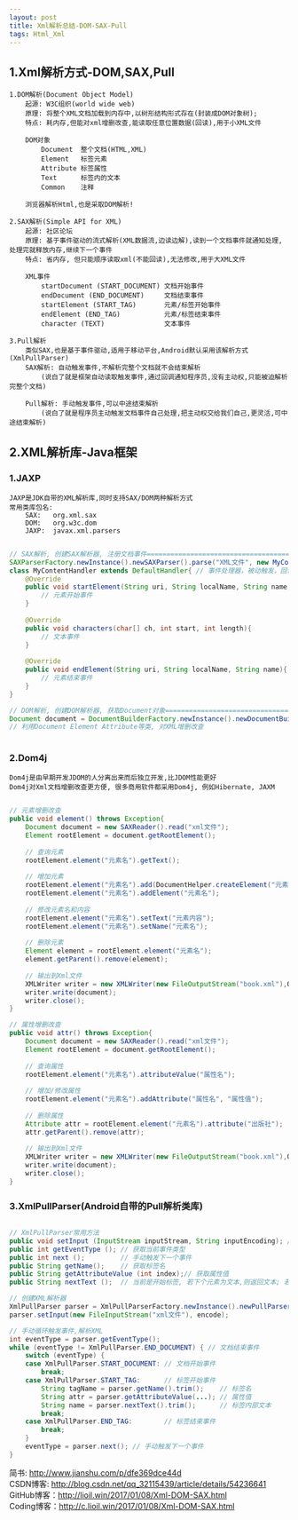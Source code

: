```yaml
---
layout: post
title: Xml解析总结-DOM-SAX-Pull
tags: Html_Xml
---
```

## 1.Xml解析方式-DOM,SAX,Pull
	1.DOM解析(Document Object Model)
		起源: W3C组织(world wide web)
		原理: 将整个XML文档加载到内存中,以树形结构形式存在(封装成DOM对象树);
		特点: 耗内存,但能对xml增删改查,能读取任意位置数据(回读),用于小XML文件
		
		DOM对象
			Document  整个文档(HTML,XML)
			Element   标签元素
			Attribute 标签属性
			Text      标签内的文本
			Common    注释
			
		浏览器解析Html,也是采取DOM解析!
	
	2.SAX解析(Simple API for XML)
		起源: 社区论坛
		原理: 基于事件驱动的流式解析(XML数据流,边读边解),读到一个文档事件就通知处理,处理完就释放内存,继续下一个事件
		特点: 省内存, 但只能顺序读取xml(不能回读),无法修改,用于大XML文件
		
		XML事件		
			startDocument (START_DOCUMENT) 文档开始事件
			endDocument (END_DOCUMENT)     文档结束事件
			startElement (START_TAG)       元素/标签开始事件
			endElement (END_TAG)           元素/标签结束事件
			character (TEXT)               文本事件
	
	3.Pull解析
		类似SAX,也是基于事件驱动,适用于移动平台,Android默认采用该解析方式(XmlPullParser)
		SAX解析: 自动触发事件,不解析完整个文档就不会结束解析
			(说白了就是框架自动读取触发事件,通过回调通知程序员,没有主动权,只能被迫解析完整个文档)
			
		Pull解析: 手动触发事件,可以中途结束解析
			(说白了就是程序员主动触发文档事件自己处理,把主动权交给我们自己,更灵活,可中途结束解析)

## 2.XML解析库-Java框架
### 1.JAXP
	JAXP是JDK自带的XML解析库,同时支持SAX/DOM两种解析方式
	常用类库包名:
		SAX:   org.xml.sax
		DOM:   org.w3c.dom
		JAXP:  javax.xml.parsers
		
```java

// SAX解析, 创建SAX解析器, 注册文档事件==================================================================================
SAXParserFactory.newInstance().newSAXParser().parse("XML文件", new MyContentHandler());
class MyContentHandler extends DefaultHandler{ // 事件处理器，被动触发，回调通知
	@Override
	public void startElement(String uri, String localName, String name, Attributes attributes){
		// 元素开始事件
	}
	
	@Override
	public void characters(char[] ch, int start, int length){
		// 文本事件
	}
	
	@Override
	public void endElement(String uri, String localName, String name){
		// 元素结束事件
	}
}

// DOM解析, 创建DOM解析器, 获取Document对象=================================================================================================
Document document = DocumentBuilderFactory.newInstance().newDocumentBuilder().parse("xml文件");
// 利用Document Element Attribute等类, 对XML增删改查
  
```

### 2.Dom4j
	Dom4j是由早期开发JDOM的人分离出来而后独立开发,比JDOM性能更好
	Dom4j对Xml文档增删改查更方便, 很多商用软件都采用Dom4j, 例如Hibernate, JAXM 

```java

// 元素增删改查
public void element() throws Exception{
	Document document = new SAXReader().read("xml文件");
	Element rootElement = document.getRootElement();
	
	// 查询元素
	rootElement.element("元素名").getText();
	
	// 增加元素	
	rootElement.element("元素名").add(DocumentHelper.createElement("元素名"));
	rootElement.element("元素名").addElement("元素名");
	
	// 修改元素名和内容
	rootElement.element("元素名").setText("元素内容");
	rootElement.element("元素名").setName("元素名");
	
	// 删除元素
	Element element = rootElement.element("元素名");
	element.getParent().remove(element);
	
	// 输出到Xml文件
	XMLWriter writer = new XMLWriter(new FileOutputStream("book.xml"),OutputFormat.createPrettyPrint());
	writer.write(document);
	writer.close();		
}

// 属性增删改查
public void attr() throws Exception{	
	Document document = new SAXReader().read("xml文件");
	Element rootElement = document.getRootElement();
			
	// 查询属性
	rootElement.element("元素名").attributeValue("属性名");
	
	// 增加/修改属性
	rootElement.element("元素名").addAttribute("属性名", "属性值");
	
	// 删除属性
	Attribute attr = rootElement.element("元素名").attribute("出版社");
	attr.getParent().remove(attr);
	
	// 输出到Xml文件
	XMLWriter writer = new XMLWriter(new FileOutputStream("book.xml"),OutputFormat.createPrettyPrint());
	writer.write(document);
	writer.close();
}

```

### 3.XmlPullParser(Android自带的Pull解析类库)	

```java

// XmlPullParser常用方法
public void setInput (InputStream inputStream, String inputEncoding); // 设置XML文件输入流
public int getEventType (); // 获取当前事件类型
public int next ();         // 手动触发下一个事件
public String getName();    // 获取标签名
public String getAttributeValue (int index);// 获取属性值
public String nextText ();  // 当前是开始标签, 若下个元素为文本,则返回文本; 若是结束标签,则返回空字符串; 其它情况将抛出异常

// 创建XML解析器
XmlPullParser parser = XmlPullParserFactory.newInstance().newPullParser();
parser.setInput(new FileInputStream("xml文件"), encode);

// 手动循环触发事件,解析XML
int eventType = parser.getEventType();
while (eventType != XmlPullParser.END_DOCUMENT) { // 文档结束事件
	switch (eventType) {
	case XmlPullParser.START_DOCUMENT: // 文档开始事件		
		break;
	case XmlPullParser.START_TAG:      // 标签开始事件
		String tagName = parser.getName().trim();    // 标签名
		String attr = parser.getAttributeValue(...); // 属性值	
		String name = parser.nextText().trim();      // 标签内部文本		
		break;
	case XmlPullParser.END_TAG:        // 标签结束事件	
		break;
	}
	eventType = parser.next(); // 手动触发下一个事件
}

```

简书: http://www.jianshu.com/p/dfe369dce44d   
CSDN博客: http://blog.csdn.net/qq_32115439/article/details/54236641  
GitHub博客：http://lioil.win/2017/01/08/Xml-DOM-SAX.html  
Coding博客：http://c.lioil.win/2017/01/08/Xml-DOM-SAX.html